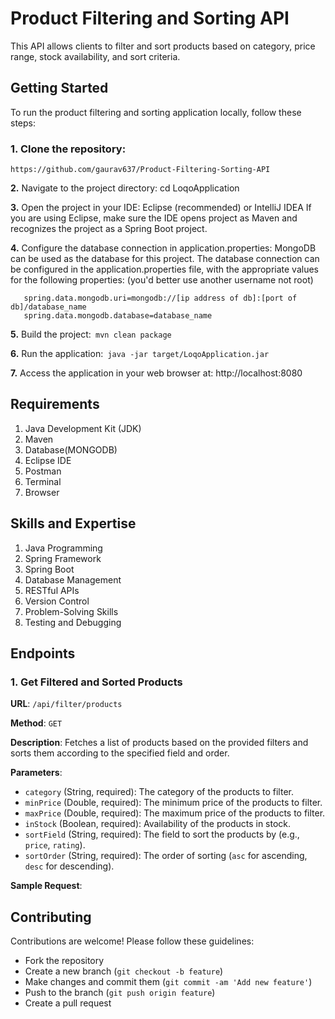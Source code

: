 # Product Filtering and Sorting API

This API allows clients to filter and sort products based on category, price range, stock availability, and sort criteria.



## **Getting Started**
To run the product filtering and sorting application locally, follow these steps:

### 1. Clone the repository: 
   ```
   https://github.com/gaurav637/Product-Filtering-Sorting-API
   ```
**2.** Navigate to the project directory: cd LoqoApplication

**3.** Open the project in your IDE: Eclipse (recommended) or IntelliJ IDEA
       If you are using Eclipse, make sure the IDE opens project as Maven and recognizes the project as a Spring Boot project.
       
**4.** Configure the database connection in application.properties:
 MongoDB can be used as the database for this project. The database connection can be configured in the 
 application.properties file, with the appropriate 
 values for the following properties: (you'd better use another username not root)
       
 ```
    spring.data.mongodb.uri=mongodb://[ip address of db]:[port of db]/database_name
    spring.data.mongodb.database=database_name

 ```
       
**5.** Build the project:``` mvn clean package```

**6.** Run the application:``` java -jar target/LoqoApplication.jar```

**7.** Access the application in your web browser at: http://localhost:8080


## Requirements

1. Java Development Kit (JDK)
2. Maven
3. Database(MONGODB)
4. Eclipse IDE
5. Postman
6. Terminal
7. Browser

## Skills and Expertise

1. Java Programming
2. Spring Framework
3. Spring Boot
4. Database Management
5. RESTful APIs
6. Version Control
7. Problem-Solving Skills
8. Testing and Debugging














## Endpoints

### 1. Get Filtered and Sorted Products

**URL**: `/api/filter/products`

**Method**: `GET`

**Description**: Fetches a list of products based on the provided filters and sorts them according to the specified field and order.

**Parameters**:
- `category` (String, required): The category of the products to filter.
- `minPrice` (Double, required): The minimum price of the products to filter.
- `maxPrice` (Double, required): The maximum price of the products to filter.
- `inStock` (Boolean, required): Availability of the products in stock.
- `sortField` (String, required): The field to sort the products by (e.g., `price`, `rating`).
- `sortOrder` (String, required): The order of sorting (`asc` for ascending, `desc` for descending).

**Sample Request**:

## Contributing

Contributions are welcome! Please follow these guidelines:
- Fork the repository
- Create a new branch (`git checkout -b feature`)
- Make changes and commit them (`git commit -am 'Add new feature'`)
- Push to the branch (`git push origin feature`)
- Create a pull request
